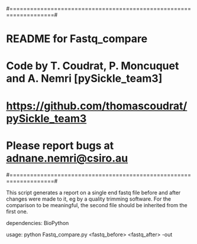 #===================================================================#
# README      for Fastq_compare                                     #
#                                                                   #
# Code by T. Coudrat, P. Moncuquet and A. Nemri [pySickle_team3]    #
# https://github.com/thomascoudrat/pySickle_team3                   #
# Please report bugs at adnane.nemri@csiro.au                       #
#===================================================================#

This script generates a report on a single end fastq file before and after changes were made to it, eg
by a quality trimming software. For the comparison to be meaningful, the second file should be inherited from the first one.

dependencies: BioPython

usage: python Fastq_compare.py <fastq_before> <fastq_after> -out <outfile>




